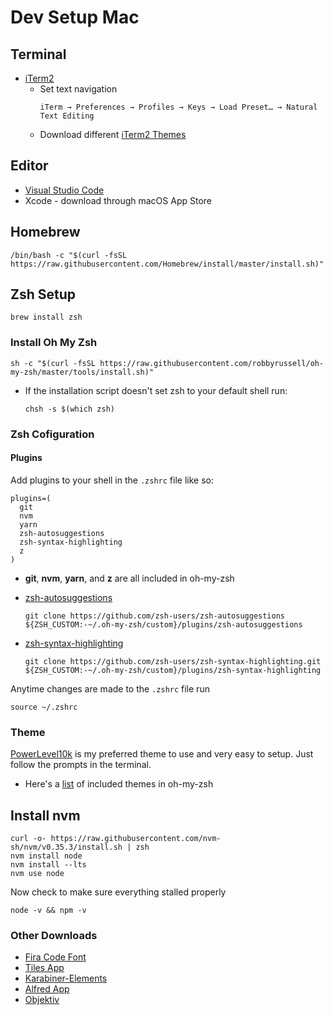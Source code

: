 # Dev Setup Mac

## Terminal 
- [iTerm2](https://www.iterm2.com/)
  - Set text navigation 
    ```
    iTerm → Preferences → Profiles → Keys → Load Preset… → Natural Text Editing
    ```
  - Download different [iTerm2 Themes](https://iterm2colorschemes.com/)

## Editor 
- [Visual Studio Code](https://code.visualstudio.com/)
- Xcode - download through macOS App Store

## Homebrew
```
/bin/bash -c "$(curl -fsSL https://raw.githubusercontent.com/Homebrew/install/master/install.sh)"
```

## Zsh Setup
```
brew install zsh
```

### Install Oh My Zsh
```
sh -c "$(curl -fsSL https://raw.githubusercontent.com/robbyrussell/oh-my-zsh/master/tools/install.sh)"
```

- If the installation script doesn't set zsh to your default shell run:
  ```
  chsh -s $(which zsh)
  ```
### Zsh Cofiguration

#### Plugins

Add plugins to your shell in the `.zshrc` file like so:
```
plugins=(
  git
  nvm
  yarn
  zsh-autosuggestions
  zsh-syntax-highlighting
  z
)
```
- **git**, **nvm**, **yarn**, and **z** are all included in oh-my-zsh
  
- [zsh-autosuggestions](https://github.com/zsh-users/zsh-autosuggestions)
    ```
    git clone https://github.com/zsh-users/zsh-autosuggestions ${ZSH_CUSTOM:-~/.oh-my-zsh/custom}/plugins/zsh-autosuggestions
    ```

- [zsh-syntax-highlighting](https://github.com/zsh-users/zsh-syntax-highlighting)
  ```
  git clone https://github.com/zsh-users/zsh-syntax-highlighting.git ${ZSH_CUSTOM:-~/.oh-my-zsh/custom}/plugins/zsh-syntax-highlighting 
  ```


Anytime changes are made to the `.zshrc` file run
```
source ~/.zshrc
``` 

### Theme

[PowerLevel10k](https://github.com/romkatv/powerlevel10k#oh-my-zsh) is my preferred theme to use and very easy to setup. Just follow the prompts in the terminal.
 - Here's a [list](https://github.com/ohmyzsh/ohmyzsh/wiki/Themes) of included themes in oh-my-zsh

## Install nvm
```
curl -o- https://raw.githubusercontent.com/nvm-sh/nvm/v0.35.3/install.sh | zsh
nvm install node
nvm install --lts
nvm use node
```

Now check to make sure everything stalled properly
```
node -v && npm -v
```

### Other Downloads

- [Fira Code Font](https://github.com/tonsky/FiraCode/wiki/Installing)
- [Tiles App](https://www.sempliva.com/tiles/)
- [Karabiner-Elements](https://karabiner-elements.pqrs.org)
- [Alfred App](https://www.alfredapp.com)
- [Objektiv](https://nthloop.github.io/Objektiv/)